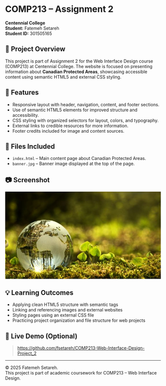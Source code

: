 # COMP213 – Assignment 2  
**Centennial College**  
**Student:** Fatemeh Setareh  
**Student ID:** 301505165

## 📄 Project Overview

This project is part of Assignment 2 for the Web Interface Design course (COMP213) at Centennial College. The website is focused on presenting information about **Canadian Protected Areas**, showcasing accessible content using semantic HTML5 and external CSS styling.

## 🌟 Features

- Responsive layout with header, navigation, content, and footer sections.
- Use of semantic HTML5 elements for improved structure and accessibility.
- CSS styling with organized selectors for layout, colors, and typography.
- External links to credible resources for more information.
- Footer credits included for image and content sources.

## 📂 Files Included

- `index.html` – Main content page about Canadian Protected Areas.
- `banner.jpg` – Banner image displayed at the top of the page.


## 📷 Screenshot

![Homepage Preview](banner.jpg)

## 💡 Learning Outcomes

- Applying clean HTML5 structure with semantic tags
- Linking and referencing images and external websites
- Styling pages using an external CSS file
- Practicing project organization and file structure for web projects

## 🔗 Live Demo (Optional)

> 
> https://github.com/fsetareh/COMP213-Web-Interface-Design-Project_2

---

© 2025 Fatemeh Setareh.  
This project is part of academic coursework for COMP213 – Web Interface Design.
